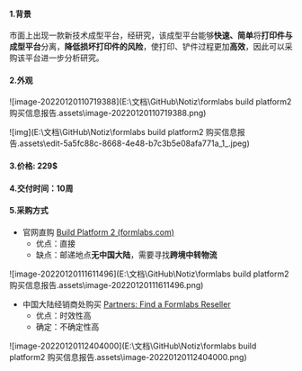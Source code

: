 #### 1.背景

市面上出现一款新技术成型平台，经研究，该成型平台能够**快速、简单**将**打印件与成型平台**分离，**降低损坏打印件的风险**，使打印、铲件过程更加**高效**，因此可以采购该平台进一步分析研究。

#### 2.外观

![image-20220120110719388](E:\文档\GitHub\Notiz\formlabs build platform2 购买信息报告.assets\image-20220120110719388.png)

![img](E:\文档\GitHub\Notiz\formlabs build platform2 购买信息报告.assets\edit-5a5fc88c-8668-4e48-b7c3b5e08afa771a_1_.jpeg)

#### 3.价格: 229$

#### 4.交付时间：10周

#### 5.采购方式

- 官网直购 [Build Platform 2 (formlabs.com)](https://formlabs.com/store/accessories/build-platform-2/)
  - 优点：直接
  - 缺点：邮递地点**无中国大陆**，需要寻找**跨境中转物流**

![image-20220120111611496](E:\文档\GitHub\Notiz\formlabs build platform2 购买信息报告.assets\image-20220120111611496.png)



- 中国大陆经销商处购买 [Partners: Find a Formlabs Reseller](https://formlabs.com/company/partners/)
  - 优点：时效性高
  - 确定：不确定性高

![image-20220120112404000](E:\文档\GitHub\Notiz\formlabs build platform2 购买信息报告.assets\image-20220120112404000.png)

